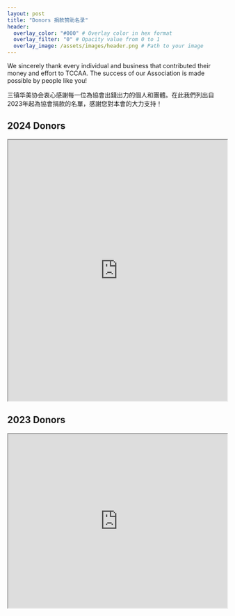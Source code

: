 ```yaml
---
layout: post
title: "Donors 捐款赞助名录"
header:
  overlay_color: "#000" # Overlay color in hex format
  overlay_filter: "0" # Opacity value from 0 to 1
  overlay_image: /assets/images/header.png # Path to your image
---
```


We sincerely thank every individual and business that contributed their money and effort to TCCAA. The success of our Association is made possible by people like you!

三镇华美协会衷心感謝每一位為協會出錢出力的個人和團體。在此我們列出自2023年起為協會捐款的名單，感謝您對本會的大力支持！

## 2024 Donors
<iframe src="https://docs.google.com/spreadsheets/d/e/2PACX-1vRtfo3pEuDP2z4rAhwQk9YgXvqa90NqUzeCl3kKBHGuO8Ew4FaFBeqL4iopMfcsFSQVkqUa5YPOSF5J/pubhtml?gid=21436967&amp;single=true&amp;widget=true&amp;headers=false"
        width="100%" 
        height="600">
</iframe>

## 2023 Donors
<iframe src="https://docs.google.com/spreadsheets/d/e/2PACX-1vR05jqnOAdJXpM9g8VXo59N8SfL0b9TgnYx8scDBlbW4NFGkQOKrf8_lGVyAfpnVpEwKwXSD-35kABm/pubhtml?gid=1778446222&amp;single=true&amp;widget=true&amp;headers=false"
        width="100%" 
        height="400">
</iframe>
